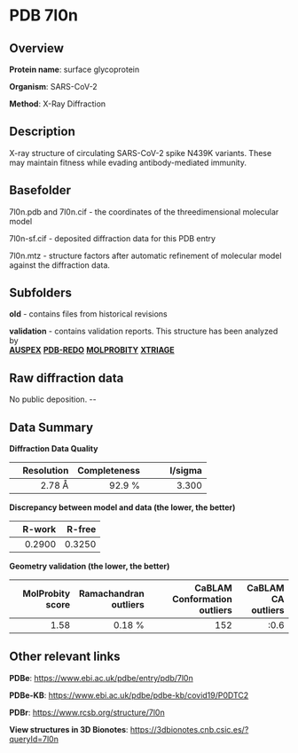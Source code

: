 # PDB 7l0n

## Overview

**Protein name**: surface glycoprotein

**Organism**: SARS-CoV-2

**Method**: X-Ray Diffraction

## Description

X-ray structure of circulating SARS-CoV-2 spike N439K variants. These may maintain fitness while evading antibody-mediated immunity.

## Basefolder

7l0n.pdb and 7l0n.cif - the coordinates of the threedimensional molecular model

7l0n-sf.cif - deposited diffraction data for this PDB entry

7l0n.mtz - structure factors after automatic refinement of molecular model against the diffraction data.

## Subfolders



**old** - contains files from historical revisions

**validation** - contains validation reports. This structure has been analyzed by <br>[**AUSPEX**](https://github.com/thorn-lab/coronavirus_structural_task_force/tree/master/pdb/surface_glycoprotein/SARS-CoV-2/7l0n/validation/auspex) [**PDB-REDO**](https://github.com/thorn-lab/coronavirus_structural_task_force/tree/master/pdb/surface_glycoprotein/SARS-CoV-2/7l0n/validation/pdb-redo) [**MOLPROBITY**](https://github.com/thorn-lab/coronavirus_structural_task_force/tree/master/pdb/surface_glycoprotein/SARS-CoV-2/7l0n/validation/molprobity) [**XTRIAGE**](https://github.com/thorn-lab/coronavirus_structural_task_force/blob/master/pdb/surface_glycoprotein/SARS-CoV-2/7l0n/validation/Xtriage_output.log)   



## Raw diffraction data

No public deposition. --<br> 

## Data Summary
**Diffraction Data Quality**

|   | Resolution | Completeness| I/sigma |
|---|-------------:|----------------:|--------------:|
|   |2.78 Å|92.9  %|<img width=50/>3.300|

**Discrepancy between model and data (the lower, the better)**

|   | **R-work**| **R-free**   
|---|-------------:|----------------:|           
||  0.2900|  0.3250|

**Geometry validation (the lower, the better)**

|   |**MolProbity<br>score**| **Ramachandran<br>outliers** | **CaBLAM<br>Conformation outliers** | **CaBLAM<br>CA outliers** |
|---|-------------:|----------------:|----------------:|----------------:|
||  1.58|  0.18 %|152|:0.6|

 

 



## Other relevant links 
**PDBe**:  https://www.ebi.ac.uk/pdbe/entry/pdb/7l0n

**PDBe-KB**: https://www.ebi.ac.uk/pdbe/pdbe-kb/covid19/P0DTC2 
 
**PDBr**: https://www.rcsb.org/structure/7l0n 

**View structures in 3D Bionotes**: https://3dbionotes.cnb.csic.es/?queryId=7l0n

